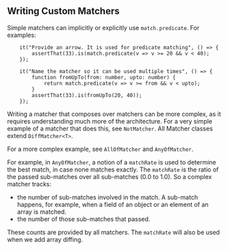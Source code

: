 ## Writing Custom Matchers

Simple matchers can implicitly or explicitly use `match.predicate`. For examples:

```
    it("Provide an arrow. It is used for predicate matching", () => {
        assertThat(33).is(match.predicate(v => v >= 20 && v < 40);
    });

    it("Name the matcher so it can be used multiple times", () => {
        function fromUpTo(from: number, upto: number) {
            return match.predicate(v => v >= from && v < upto);
        }
        assertThat(33).is(fromUpTo(20, 40));
    });
 ```

Writing a matcher that composes over matchers can be more complex, as it requires understanding 
much more of the architecture.
For a very simple example of a matcher that does this, see `NotMatcher`.
All Matcher classes extend `DiffMatcher<T>`.

For a more complex example, see `AllOfMatcher` and `AnyOfMatcher`.

For example, in `AnyOfMatcher`, a notion of a `matchRate` is used to determine the best match, 
in case none matches exactly.
The `matchRate` is the ratio of the passed sub-matches over all sub-matches (0.0 to 1.0). So a complex matcher tracks:

- the number of sub-matches involved in the match.
  A sub-match happens, for example, when a field of an object or an element of an array is matched.
- the number of those sub-matches that passed.

These counts are provided by all matchers. The `matchRate` will also be used when we add array diffing.
